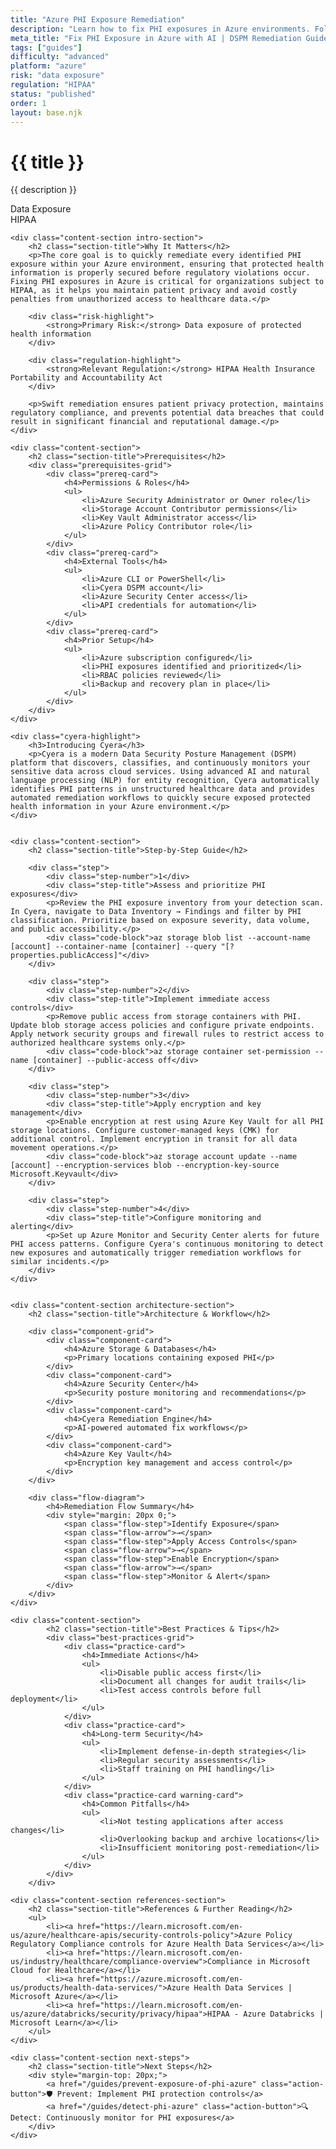 ```yaml
---
title: "Azure PHI Exposure Remediation"
description: "Learn how to fix PHI exposures in Azure environments. Follow step-by-step guidance for HIPAA compliance and healthcare data security."
meta_title: "Fix PHI Exposure in Azure with AI | DSPM Remediation Guide"
tags: ["guides"]
difficulty: "advanced"
platform: "azure"
risk: "data exposure"
regulation: "HIPAA"
status: "published"
order: 1
layout: base.njk
---
```


<div class="container">
    <div class="header">
        <h1>{{ title }}</h1>
        <p>{{ description }}</p>
        <div class="badge">Data Exposure</div>
        <div class="badge regulation">HIPAA</div>
    </div>

    <div class="content-section intro-section">
        <h2 class="section-title">Why It Matters</h2>
        <p>The core goal is to quickly remediate every identified PHI exposure within your Azure environment, ensuring that protected health information is properly secured before regulatory violations occur. Fixing PHI exposures in Azure is critical for organizations subject to HIPAA, as it helps you maintain patient privacy and avoid costly penalties from unauthorized access to healthcare data.</p>
        
        <div class="risk-highlight">
            <strong>Primary Risk:</strong> Data exposure of protected health information
        </div>
        
        <div class="regulation-highlight">
            <strong>Relevant Regulation:</strong> HIPAA Health Insurance Portability and Accountability Act
        </div>
        
        <p>Swift remediation ensures patient privacy protection, maintains regulatory compliance, and prevents potential data breaches that could result in significant financial and reputational damage.</p>
    </div>

    <div class="content-section">
        <h2 class="section-title">Prerequisites</h2>
        <div class="prerequisites-grid">
            <div class="prereq-card">
                <h4>Permissions & Roles</h4>
                <ul>
                    <li>Azure Security Administrator or Owner role</li>
                    <li>Storage Account Contributor permissions</li>
                    <li>Key Vault Administrator access</li>
                    <li>Azure Policy Contributor role</li>
                </ul>
            </div>
            <div class="prereq-card">
                <h4>External Tools</h4>
                <ul>
                    <li>Azure CLI or PowerShell</li>
                    <li>Cyera DSPM account</li>
                    <li>Azure Security Center access</li>
                    <li>API credentials for automation</li>
                </ul>
            </div>
            <div class="prereq-card">
                <h4>Prior Setup</h4>
                <ul>
                    <li>Azure subscription configured</li>
                    <li>PHI exposures identified and prioritized</li>
                    <li>RBAC policies reviewed</li>
                    <li>Backup and recovery plan in place</li>
                </ul>
            </div>
        </div>
    </div>
	
    <div class="cyera-highlight">
        <h3>Introducing Cyera</h3>
        <p>Cyera is a modern Data Security Posture Management (DSPM) platform that discovers, classifies, and continuously monitors your sensitive data across cloud services. Using advanced AI and natural language processing (NLP) for entity recognition, Cyera automatically identifies PHI patterns in unstructured healthcare data and provides automated remediation workflows to quickly secure exposed protected health information in your Azure environment.</p>
    </div>
	

    <div class="content-section">
        <h2 class="section-title">Step-by-Step Guide</h2>
        
        <div class="step">
            <div class="step-number">1</div>
            <div class="step-title">Assess and prioritize PHI exposures</div>
            <p>Review the PHI exposure inventory from your detection scan. In Cyera, navigate to Data Inventory → Findings and filter by PHI classification. Prioritize based on exposure severity, data volume, and public accessibility.</p>
            <div class="code-block">az storage blob list --account-name [account] --container-name [container] --query "[?properties.publicAccess]"</div>
        </div>

        <div class="step">
            <div class="step-number">2</div>
            <div class="step-title">Implement immediate access controls</div>
            <p>Remove public access from storage containers with PHI. Update blob storage access policies and configure private endpoints. Apply network security groups and firewall rules to restrict access to authorized healthcare systems only.</p>
            <div class="code-block">az storage container set-permission --name [container] --public-access off</div>
        </div>

        <div class="step">
            <div class="step-number">3</div>
            <div class="step-title">Apply encryption and key management</div>
            <p>Enable encryption at rest using Azure Key Vault for all PHI storage locations. Configure customer-managed keys (CMK) for additional control. Implement encryption in transit for all data movement operations.</p>
            <div class="code-block">az storage account update --name [account] --encryption-services blob --encryption-key-source Microsoft.Keyvault</div>
        </div>

        <div class="step">
            <div class="step-number">4</div>
            <div class="step-title">Configure monitoring and alerting</div>
            <p>Set up Azure Monitor and Security Center alerts for future PHI access patterns. Configure Cyera's continuous monitoring to detect new exposures and automatically trigger remediation workflows for similar incidents.</p>
        </div>
    </div>


    <div class="content-section architecture-section">
        <h2 class="section-title">Architecture & Workflow</h2>
        
        <div class="component-grid">
            <div class="component-card">
                <h4>Azure Storage & Databases</h4>
                <p>Primary locations containing exposed PHI</p>
            </div>
            <div class="component-card">
                <h4>Azure Security Center</h4>
                <p>Security posture monitoring and recommendations</p>
            </div>
            <div class="component-card">
                <h4>Cyera Remediation Engine</h4>
                <p>AI-powered automated fix workflows</p>
            </div>
            <div class="component-card">
                <h4>Azure Key Vault</h4>
                <p>Encryption key management and access control</p>
            </div>
        </div>

        <div class="flow-diagram">
            <h4>Remediation Flow Summary</h4>
            <div style="margin: 20px 0;">
                <span class="flow-step">Identify Exposure</span>
                <span class="flow-arrow">→</span>
                <span class="flow-step">Apply Access Controls</span>
                <span class="flow-arrow">→</span>
                <span class="flow-step">Enable Encryption</span>
                <span class="flow-arrow">→</span>
                <span class="flow-step">Monitor & Alert</span>
            </div>
        </div>
    </div>

	<div class="content-section">
	        <h2 class="section-title">Best Practices & Tips</h2>
	        <div class="best-practices-grid">
	            <div class="practice-card">
	                <h4>Immediate Actions</h4>
	                <ul>
	                    <li>Disable public access first</li>
	                    <li>Document all changes for audit trails</li>
	                    <li>Test access controls before full deployment</li>
	                </ul>
	            </div>
	            <div class="practice-card">
	                <h4>Long-term Security</h4>
	                <ul>
	                    <li>Implement defense-in-depth strategies</li>
	                    <li>Regular security assessments</li>
	                    <li>Staff training on PHI handling</li>
	                </ul>
	            </div>
	            <div class="practice-card warning-card">
	                <h4>Common Pitfalls</h4>
	                <ul>
	                    <li>Not testing applications after access changes</li>
	                    <li>Overlooking backup and archive locations</li>
	                    <li>Insufficient monitoring post-remediation</li>
	                </ul>
	            </div>
	        </div>
	    </div>

    <div class="content-section references-section">
        <h2 class="section-title">References & Further Reading</h2>
        <ul>
            <li><a href="https://learn.microsoft.com/en-us/azure/healthcare-apis/security-controls-policy">Azure Policy Regulatory Compliance controls for Azure Health Data Services</a></li>
            <li><a href="https://learn.microsoft.com/en-us/industry/healthcare/compliance-overview">Compliance in Microsoft Cloud for Healthcare</a></li>
            <li><a href="https://azure.microsoft.com/en-us/products/health-data-services/">Azure Health Data Services | Microsoft Azure</a></li>
            <li><a href="https://learn.microsoft.com/en-us/azure/databricks/security/privacy/hipaa">HIPAA - Azure Databricks | Microsoft Learn</a></li>
        </ul>
    </div>

    <div class="content-section next-steps">
        <h2 class="section-title">Next Steps</h2>
        <div style="margin-top: 20px;">
            <a href="/guides/prevent-exposure-of-phi-azure" class="action-button">🛡️ Prevent: Implement PHI protection controls</a>
            <a href="/guides/detect-phi-azure" class="action-button">🔍 Detect: Continuously monitor for PHI exposures</a>
        </div>
    </div>
</div>
